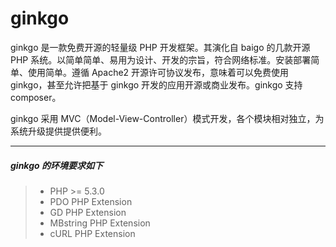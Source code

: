 # ginkgo

ginkgo 是一款免费开源的轻量级 PHP 开发框架。其演化自 baigo 的几款开源 PHP 系统。以简单简单、易用为设计、开发的宗旨，符合网络标准。安装部署简单、使用简单。遵循 Apache2 开源许可协议发布，意味着可以免费使用 ginkgo，甚至允许把基于 ginkgo 开发的应用开源或商业发布。ginkgo 支持 composer。

ginkgo 采用 MVC（Model-View-Controller）模式开发，各个模块相对独立，为系统升级提供提供便利。

----------

##### ginkgo 的环境要求如下

> * PHP >= 5.3.0
> * PDO PHP Extension
> * GD PHP Extension
> * MBstring PHP Extension
> * cURL PHP Extension